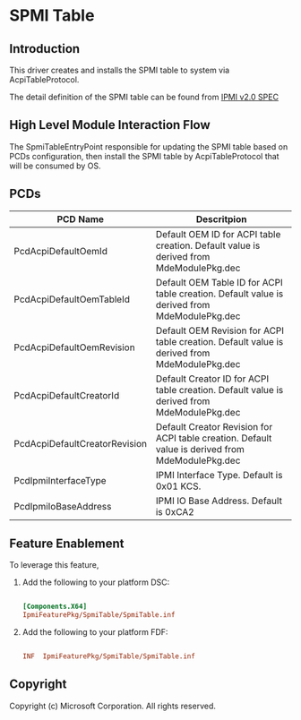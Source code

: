 # SPMI Table

## Introduction

This driver creates and installs the SPMI table to system via AcpiTableProtocol.

The detail definition of the SPMI table can be found from [IPMI v2.0 SPEC](https://www.intel.com/content/dam/www/public/us/en/documents/product-briefs/ipmi-second-gen-interface-spec-v2-rev1-1.pdf)

## High Level Module Interaction Flow

  The SpmiTableEntryPoint responsible for updating the SPMI table based on PCDs configuration, then install the SPMI table
  by AcpiTableProtocol that will be consumed by OS.

## PCDs

|PCD Name|Descritpion|
|---|---|
|PcdAcpiDefaultOemId|Default OEM ID for ACPI table creation. Default value is derived from MdeModulePkg.dec|
|PcdAcpiDefaultOemTableId|Default OEM Table ID for ACPI table creation. Default value is derived from MdeModulePkg.dec|
|PcdAcpiDefaultOemRevision|Default OEM Revision for ACPI table creation. Default value is derived from MdeModulePkg.dec|
|PcdAcpiDefaultCreatorId|Default Creator ID for ACPI table creation. Default value is derived from MdeModulePkg.dec|
|PcdAcpiDefaultCreatorRevision|Default Creator Revision for ACPI table creation. Default value is derived from MdeModulePkg.dec|
|PcdIpmiInterfaceType|IPMI Interface Type. Default is 0x01 KCS.|
|PcdIpmiIoBaseAddress|IPMI IO Base Address. Default is 0xCA2|

## Feature Enablement

To leverage this feature,

1. Add the following to your platform DSC:

    ```ini

    [Components.X64]
    IpmiFeaturePkg/SpmiTable/SpmiTable.inf

    ```

2. Add the following to your platform FDF:

    ```ini

    INF  IpmiFeaturePkg/SpmiTable/SpmiTable.inf

    ```

## Copyright

Copyright (c) Microsoft Corporation. All rights reserved.
